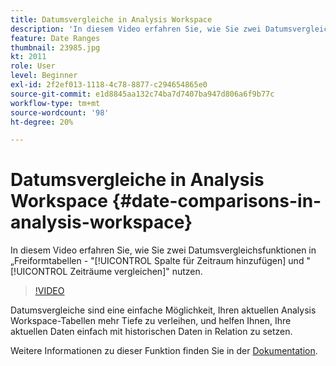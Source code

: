 ```yaml
---
title: Datumsvergleiche in Analysis Workspace
description: 'In diesem Video erfahren Sie, wie Sie zwei Datumsvergleichsfunktionen in Freiformtabellen nutzen können: „Spalte für Zeitraum hinzufügen“ und „Zeiträume vergleichen“.'
feature: Date Ranges
thumbnail: 23985.jpg
kt: 2011
role: User
level: Beginner
exl-id: 2f2ef013-1118-4c78-8877-c294654865e0
source-git-commit: e1d8845aa132c74ba7d7407ba947d806a6f9b77c
workflow-type: tm+mt
source-wordcount: '98'
ht-degree: 20%

---
```


# Datumsvergleiche in Analysis Workspace {#date-comparisons-in-analysis-workspace}

In diesem Video erfahren Sie, wie Sie zwei Datumsvergleichsfunktionen in „Freiformtabellen - &quot;[!UICONTROL Spalte für Zeitraum hinzufügen] und &quot;[!UICONTROL Zeiträume vergleichen]&quot; nutzen.

>[!VIDEO](https://video.tv.adobe.com/v/23985/?quality=12&learn=on)

Datumsvergleiche sind eine einfache Möglichkeit, Ihren aktuellen Analysis Workspace-Tabellen mehr Tiefe zu verleihen, und helfen Ihnen, Ihre aktuellen Daten einfach mit historischen Daten in Relation zu setzen.

Weitere Informationen zu dieser Funktion finden Sie in der [Dokumentation](https://experienceleague.adobe.com/en/docs/analytics/analyze/analysis-workspace/components/calendar-date-ranges/time-comparison).
